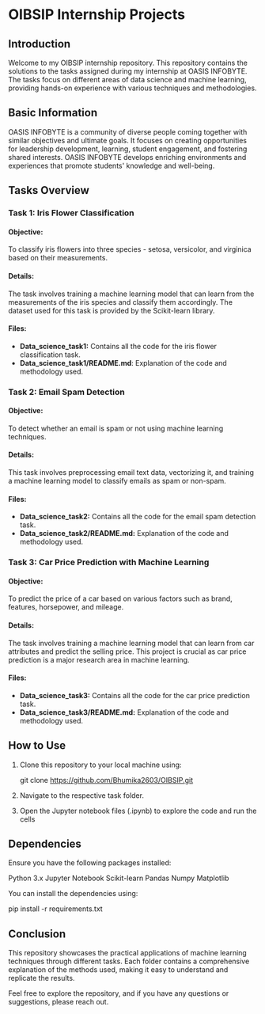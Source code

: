 # OIBSIP Internship Projects

## Introduction

Welcome to my OIBSIP internship repository. This repository contains the solutions to the tasks assigned during my internship at OASIS INFOBYTE. The tasks focus on different areas of data science and machine learning, providing hands-on experience with various techniques and methodologies.

## Basic Information
OASIS INFOBYTE is a community of diverse people coming together with similar objectives and ultimate goals. It focuses on creating opportunities for leadership development, learning, student engagement, and fostering shared interests. OASIS INFOBYTE develops enriching environments and experiences that promote students' knowledge and well-being.

## Tasks Overview

### Task 1: Iris Flower Classification

#### Objective:
To classify iris flowers into three species - setosa, versicolor, and virginica based on their measurements.

#### Details:
The task involves training a machine learning model that can learn from the measurements of the iris species and classify them accordingly. The dataset used for this task is provided by the Scikit-learn library.

#### Files:

- **Data_science_task1:** Contains all the code for the iris flower classification task.
- **Data_science_task1/README.md**: Explanation of the code and methodology used.


### Task 2: Email Spam Detection

#### Objective:
To detect whether an email is spam or not using machine learning techniques.

#### Details:
This task involves preprocessing email text data, vectorizing it, and training a machine learning model to classify emails as spam or non-spam.

#### Files:

- **Data_science_task2:** Contains all the code for the email spam detection task.
- **Data_science_task2/README.md:** Explanation of the code and methodology used.

  
### Task 3: Car Price Prediction with Machine Learning

#### Objective:
To predict the price of a car based on various factors such as brand, features, horsepower, and mileage.

#### Details:
The task involves training a machine learning model that can learn from car attributes and predict the selling price. This project is crucial as car price prediction is a major research area in machine learning.

#### Files:

- **Data_science_task3:** Contains all the code for the car price prediction task.
- **Data_science_task3/README.md:** Explanation of the code and methodology used.
  
## How to Use
1. Clone this repository to your local machine using:

   git clone https://github.com/Bhumika2603/OIBSIP.git
2. Navigate to the respective task folder.
3. Open the Jupyter notebook files (.ipynb) to explore the code 
   and run the cells

## Dependencies
Ensure you have the following packages installed:

Python 3.x
Jupyter Notebook
Scikit-learn
Pandas
Numpy
Matplotlib

You can install the dependencies using:

  pip install -r requirements.txt

## Conclusion
This repository showcases the practical applications of machine learning techniques through different tasks. Each folder contains a comprehensive explanation of the methods used, making it easy to understand and replicate the results.

Feel free to explore the repository, and if you have any questions or suggestions, please reach out.
